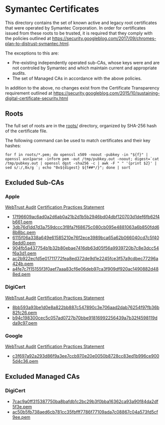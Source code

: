 # Symantec Certificates

This directory contains the set of known active and legacy root certificates
that were operated by Symantec Corporation. In order for certificates issued
from these roots to be trusted, it is required that they comply with the
policies outlined at <https://security.googleblog.com/2017/09/chromes-plan-to-distrust-symantec.html>.

The exceptions to this are:
  * Pre-existing independently operated sub-CAs, whose keys were and are not
    controled by Symantec and which maintain current and appropriate audits.
  * The set of Managed CAs in accordance with the above policies.

In addition to the above, no changes exist from the Certificate Transparency
requirement outlined at <https://security.googleblog.com/2015/10/sustaining-digital-certificate-security.html>

## Roots

The full set of roots are in the [roots/](roots/) directory, organized by
SHA-256 hash of the certificate file.

The following command can be used to match certificates and their key hashes:

`` for f in roots/*.pem; do openssl x509 -noout -pubkey -in "${f}" | openssl asn1parse -inform pem -out /tmp/pubkey.out -noout; digest=`cat /tmp/pubkey.out | openssl dgst -sha256 -c | awk -F " " '{print $2}' | sed s/:/,0x/g `; echo "0x${digest} ${f##*/}"; done | sort ``

## Excluded Sub-CAs

### Apple

[WebTrust Audit](https://cert.webtrust.org/ViewSeal?id=1917)
[Certification Practices Statement](http://images.apple.com/certificateauthority/pdf/Apple_IST_CPS_v2.0.pdf)

  * [17f96609ac6ad0a2d6ab0a21b2d1b5b2946bd04dbf120703d1def6fb62f4b661.pem](excluded/17f96609ac6ad0a2d6ab0a21b2d1b5b2946bd04dbf120703d1def6fb62f4b661.pem)
  * [3db76d1dd7d3a759dccc3f8fa7f68675c080cb095e4881063a6b850fdd68b8bc.pem](excluded/3db76d1dd7d3a759dccc3f8fa7f68675c080cb095e4881063a6b850fdd68b8bc.pem)
  * [6115f06a338a649e61585210e76f2ece3989bca65a62b066040cd7c5f408edd0.pem](excluded/6115f06a338a649e61585210e76f2ece3989bca65a62b066040cd7c5f408edd0.pem)
  * [904fb5a437754b1b32b80ebae7416db63d05f56a9939720b7c8e3dcc54f6a3d1.pem](excluded/904fb5a437754b1b32b80ebae7416db63d05f56a9939720b7c8e3dcc54f6a3d1.pem)
  * [ac2b922ecfd5e01711772fea8ed372de9d1e2245fce3f57a9cdbec77296a424b.pem](excluded/ac2b922ecfd5e01711772fea8ed372de9d1e2245fce3f57a9cdbec77296a424b.pem)
  * [a4fe7c7f15155f3f0aef7aaa83cf6e06deb97ca3f909df920ac1490882d488ed.pem](excluded/a4fe7c7f15155f3f0aef7aaa83cf6e06deb97ca3f909df920ac1490882d488ed.pem)

### DigiCert

[WebTrust Audit](https://cert.webtrust.org/ViewSeal?id=2228)
[Certification Practices Statement](https://www.digicert.com/CPS)

  * [8bb593a93be1d0e8a822bb887c547890c3e706aad2dab76254f97fb36b82fc26.pem](excluded/8bb593a93be1d0e8a822bb887c547890c3e706aad2dab76254f97fb36b82fc26.pem)
  * [b94c198300cec5c057ad0727b70bbe91816992256439a7b32f4598119dda9c97.pem](excluded/b94c198300cec5c057ad0727b70bbe91816992256439a7b32f4598119dda9c97.pem)

### Google

[WebTrust Audit](https://cert.webtrust.org/ViewSeal?id=1941)
[Certification Practices Statement](http://static.googleusercontent.com/media/pki.google.com/en//GIAG2-CPS-1.3.pdf)

  * [c3f697a92a293d86f9a3ee7ccb970e20e0050b8728cc83ed1b996ce9005d4c36.pem](excluded/c3f697a92a293d86f9a3ee7ccb970e20e0050b8728cc83ed1b996ce9005d4c36.pem)

## Excluded Managed CAs

### DigiCert

  * [7cac9a0ff315387750ba8bafdb1c2bc29b3f0bba16362ca93a90f84da2df5f3e.pem](managed/7cac9a0ff315387750ba8bafdb1c2bc29b3f0bba16362ca93a90f84da2df5f3e.pem)
  * [ac50b5fb738aed6cb781cc35fbfff7786f77109ada7c08867c04a573fd5cf9ee.pem](managed/ac50b5fb738aed6cb781cc35fbfff7786f77109ada7c08867c04a573fd5cf9ee.pem)
